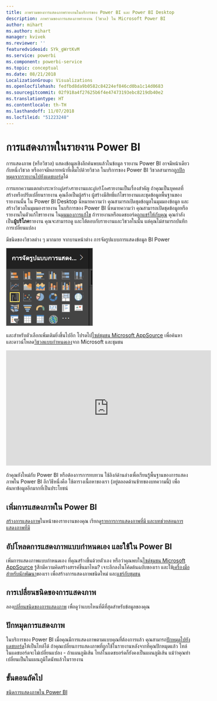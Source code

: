 ```yaml
---
title: ภาพรวมของการแสดงภาพรายงานในบริการของ Power BI และ Power BI Desktop
description: ภาพรวมของการแสดงภาพรายงาน (วิชวล) ใน Microsoft Power BI
author: mihart
ms.author: mihart
manager: kvivek
ms.reviewer: ''
featuredvideoid: SYk_gWrtKvM
ms.service: powerbi
ms.component: powerbi-service
ms.topic: conceptual
ms.date: 08/21/2018
LocalizationGroup: Visualizations
ms.openlocfilehash: fedfbd8da9b0582c84224ef846cd0ba1c14d0683
ms.sourcegitcommit: 02f918a4f27625b6f4e47473193ebc8219db40e2
ms.translationtype: HT
ms.contentlocale: th-TH
ms.lasthandoff: 11/07/2018
ms.locfileid: "51223248"
---
```

# <a name="visualizations-in-power-bi-reports"></a>การแสดงภาพในรายงาน Power BI

การแสดงภาพ (หรือวิชวล) แสดงข้อมูลเชิงลึกค้นพบแล้วในข้อมูล รายงาน Power BI อาจมีหน้าเดียวกับหนึ่งวิชวล หรืออาจมีหลายหน้าที่เต็มไปด้วยวิชวล ในบริการของ Power BI วิชวลสามารถ[ถูกปักหมุดจากรายงานไปยังแดชบอร์ด](../service-dashboard-pin-tile-from-report.md)ได้ 

การแยกความแตกต่างระหว่าง*ผู้สร้าง*รายงานและ*ผู้บริโภค*รายงานเป็นเรื่องสำคัญ ถ้าคุณเป็นบุคคลที่สร้างหรือปรับเปลี่ยนรายงาน คุณถือเป็นผู้สร้าง  ผู้สร้างมีสิทธิ์แก้ไขรายงานและชุดข้อมูลพื้นฐานของรายงานนั้น ใน Power BI Desktop นี่หมายความว่า คุณสามารถเปิดชุดข้อมูลในมุมมองข้อมูล และสร้างวิชวลในมุมมองรายงาน ในบริการของ Power BI นี่หมายความว่า คุณสามารถเปิดชุดข้อมูลหรือรายงานในตัวแก้ไขรายงาน ใน[มุมมองการแก้ไข](../consumer/end-user-reading-view.md) ถ้ารายงานหรือแดชบอร์ด[ถูกแชร์ให้กับคุณ](../consumer/end-user-shared-with-me.md) คุณกำลังเป็น**ผู้บริโภค**รายงาน คุณจะสามารถดู และโต้ตอบกับรายงานและวิชวลในนั้น แต่คุณไม่สามารถบันทึกการเปลี่ยนแปลง

มีชนิดของวิชวลต่าง ๆ มากมาย จากบานหน้าต่าง การจัดรูปแบบการแสดงข้อมูล BI Power 

![](media/power-bi-report-visualizations/power-bi-templates.png)

และสำหรับตัวเลือกเพิ่มเติมยิ่งขึ้นไปอีก โปรดไป[ไซต์ชุมชน Microsoft AppSource](https://appsource.microsoft.com) เพื่อค้นหา และดาวน์โหลด[วิชวลแบบกำหนดเอง](https://appsource.microsoft.com/marketplace/apps?product=power-bi-visuals&page=1)จาก Microsoft และชุมชน    

<iframe width="560" height="315" src="https://www.youtube.com/embed/SYk_gWrtKvM?list=PL1N57mwBHtN0JFoKSR0n-tBkUJHeMP2cP" frameborder="0" allowfullscreen></iframe>


  ถ้าคุณยังใหม่กับ Power BI หรือต้องการการทบทวน ใช้ลิงก์ด้านล่างเพื่อเรียนรู้พื้นฐานของการแสดงภาพใน Power BI  อีกวิธีหนึ่งคือ ใช้ตารางเนื้อหาของเรา (อยู่ตลอดด้านซ้ายของบทความนี้) เพื่อค้นหาข้อมูลอีกมากที่เป็นประโยชน์

## <a name="add-a-visualization-in-power-bi"></a>เพิ่มการแสดงภาพใน Power BI

[สร้างการแสดงภาพ](power-bi-report-add-visualizations-i.md)ในหน้าของรายงานของคุณ เรียกดู[รายการการแสดงภาพที่มี และบทช่วยสอนการแสดงภาพที่มี](power-bi-visualization-types-for-reports-and-q-and-a.md) 

## <a name="upload-a-custom-visualization-and-use-it-in-power-bi"></a>อัปโหลดการแสดงภาพแบบกำหนดเอง และใช้ใน Power BI

เพิ่มการแสดงภาพแบบกำหนดเอง ที่คุณสร้างขึ้นด้วยตัวเอง หรือว่าคุณพบใน[ไซต์ชุมชน Microsoft AppSource](https://appsource.microsoft.com/marketplace/apps?product=power-bi-visuals) รู้สึกมีความคิดสร้างสรรค์ขึ้นมาไหม? เจาะลึกลงในโค้ดต้นฉบับของเรา และใช้[เครื่องมือสำหรับนักพัฒนา](../developer/custom-visual-develop-tutorial.md)ของเรา เพื่อสร้างการแสดงภาพชนิดใหม่ และ[แชร์กับชุมชน](../developer/office-store.md)

## <a name="change-the-visualization-type"></a>การเปลี่ยนชนิดของการแสดงภาพ

ลอง[เปลี่ยนชนิดของการแสดงภาพ](power-bi-report-change-visualization-type.md) เพื่อดูว่าแบบไหนที่ดีที่สุดสำหรับข้อมูลของคุณ

## <a name="pin-the-visualization"></a>ปักหมุดการแสดงภาพ

ในบริการของ Power BI เมื่อคุณมีการแสดงภาพตามแบบคุณที่ต้องการแล้ว คุณสามารถ[ปักหมุดไปยังแดชบอร์ด](../service-dashboard-pin-tile-from-report.md)ให้เป็นไทล์ได้ ถ้าคุณเปลี่ยนการแสดงภาพที่ถูกใช้ในรายงานหลังจากที่คุณปักหมุดแล้ว ไทล์ในแดชบอร์ดจะไม่เปลี่ยนแปลง - ถ้าแผนภูมิเส้น ไทล์ในแดชบอร์ดก็ยังคงเป็นแผนภูมิเส้น แม้ว่าคุณทำเปลี่ยนเป็นในแผนภูมิโดนัทแล้วในรายงาน

## <a name="next-steps"></a>ขั้นตอนถัดไป

[ชนิดการแสดงภาพใน Power BI](power-bi-visualization-types-for-reports-and-q-and-a.md)